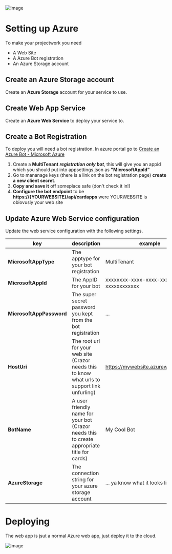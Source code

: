 

![image](https://user-images.githubusercontent.com/17789481/197238565-e3f895d0-6def-4d41-aba2-721d5432b1ef.png)

# Setting up Azure

To make your projectwork you need

* A Web Site
* A Azure Bot registration
* An Azure Storage account

## Create an Azure Storage account

Create an **Azure Storage** account for your service to use.

## Create Web App Service

Create an **Azure Web Service** to deploy your service to.

## Create a Bot Registration

To deploy you will need a bot registration.  In azure portal go to [Create an Azure Bot - Microsoft Azure](https://ms.portal.azure.com/#create/Microsoft.AzureBot)
1. Create a **MultiTenant** ***registration only bot***, this will give you an appid which you should put into appsettings.json as **"MicrosoftAppId"**
2. Go to mananage keys (there is a link on the bot registration page) **create a new client secret**.  
3. **Copy and save it** off someplace safe (don't check it in!) 
4. **Configure the bot** **endpoint** to be **https://{YOURWEBSITE}/api/cardapps** were YOURWEBSITE is obiovusly your web site



## Update Azure Web Service configuration

Update the web service configuration with the following settings.

| key                      | description                                                  | example                              |
| ------------------------ | ------------------------------------------------------------ | ------------------------------------ |
| **MicrosoftAppType**     | The apptype for your bot registration                        | MultiTenant                          |
| **MicrosoftAppId**       | The AppID for your bot                                       | xxxxxxxx-xxxx-xxxx-xxxx-xxxxxxxxxxxx |
| **MicrosoftAppPassword** | The super secret password you kept from the bot registration | ...                                  |
| **HostUri**              | The root url for your web site (Crazor needs this to know what urls to support link unfurling) | https://mywebsite.azurewebsites.net  |
| **BotName**              | A user friendly name for your bot (Crazor needs this to create appropriate title for cards) | My Cool Bot                          |
| **AzureStorage**         | The connection string for your azure storage account         | ... ya know what it looks like...    |





# Deploying

The web app is jsut a normal Azure web app, just deploy it to the cloud.

> 



![image](https://user-images.githubusercontent.com/17789481/197365048-6a74c3d5-85cd-4c04-a07a-eef2a46e0ddf.png)
